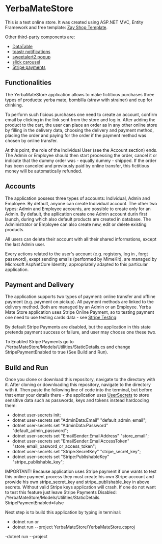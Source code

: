 # YerbaMateStore
This is a test online store.
It was created using ASP.NET MVC, Entity Framework and free template: [Zay Shop Template](https://templatemo.com/tm-559-zay-shop).

Other third-party components are:
- [DataTable](https://datatables.net/)
- [toastr notifications](https://github.com/CodeSeven/toastr)
- [sweetalert2 popup](https://sweetalert2.github.io/)
- [slick carousel](https://kenwheeler.github.io/slick/)
- [Stripe payments](https://stripe.com/)

## Functionalities
The YerbaMateStore application allows to make fictitious purchases three types of products: yerba mate, bombilla (straw with strainer) and cup for drinking.

To perform such ficious purchases one need to create an account, confirm email by clicking in the link sent from the store and log in.
After adding the product to the cart, the user can place an order as in any other online store by filling in the delivery data, choosing the delivery and payment method, placing the order and paying for the order if the payment method was chosen by online transfer.

At this point, the role of the Individual User (see the Account section) ends. The Admin or Employee should then start processing the order, cancel it or indicate that the dummy order was - equally dummy - shipped. If the order has been canceled and previously paid by online transfer, this fictitious money will be automatically refunded.

## Accounts
The application possess three types of accounts: Individual, Admin and Employee. By default, anyone can create Individual account. The other two types: Admin and Employee accounts, are possible to create only for an Admin. By default, the apllication create one Admin account durin first launch, during which also default products are created in database.
The Administrator or Employee can also create new, edit or delete existing products.

All users can delete their account with all their shared informations, except the  last Admin user.

Every actions related to the user's account (e.g. registery, log in , forgt password), exept sending emails (performed by MimeKit), are managed by Microsoft AspNetCore Identity, appropriately adapted to this particular application.

## Payment and Delivery
The application supports two types of payment: online transfer and offline payment (e.g. payment on pickup). All payment methods are linked to the delivery method. Both are managed by an Admin or an Employee.
Yerba Mate Store application uses Stripe Online Payment, so to testing payment one need to use testing cards data - see [Stripe Testing](https://stripe.com/docs/testing)

By default Stripe Payments are disabled, but the application in this state pretends payment success or failure, and user may choose one these two.

To Enabled Stripe Payments go to /YerbaMateStore/Models/Utilities/StaticDetails.cs and change StripePaymentEnabled to true (See Build and Run).

## Build and Run
Once you clone or download this repository, navigate to the directory with it. After cloning or downloading this repository, navigate to the directory with it. Then paste the following line of code into the terminal, but before that enter your details there - the application uses [UserSecrets](https://learn.microsoft.com/en-us/aspnet/core/security/app-secrets?view=aspnetcore-7.0&tabs=linux) to store sensitive data such as passwords, keys and tokens instead hardcoding them:
- dotnet user-secrets init;
- dotnet user-secrets set "AdminData:Email" "default_admin_email";
- dotnet user-secrets set "AdminData:Password" "default_admin_password";
- dotnet user-secrets set "EmailSender:EmailAddress" "store_email";
- dotnet user-secrets set "EmailSender:EmailAccessToken" "store_email_pasword_or_access_token";
- dotnet user-secrets set "Stripe:SecretKey" "stripe_secret_key";
- dotnet user-secrets set "Stripe:PublishableKey" "stripe_publishable_key";

IMPORTANT! Because application uses Stripe payment if one wants to test this online payment process they must create his own Stripe account and prowide his own 
stripe_secret_key and stripe_publishable_key in above secrets. Without valid Stripe keys application will crash. 
If one do not want to test this feature just leave Stripe Payments Disabled:
/YerbaMateStore/Models/Utilities/StaticDetails. StripePaymentEnabled=false

Next step is to build this application by typing in terminal:
 - dotnet run
 or
 - dotnet run --project YerbaMateStore/YerbaMateStore.csproj 

 -dotnet run --project 

